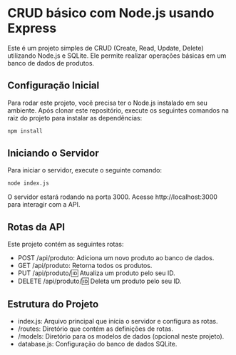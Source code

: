 # CRUD básico com Node.js usando Express

Este é um projeto simples de CRUD (Create, Read, Update, Delete) utilizando Node.js e SQLite. Ele permite realizar operações básicas em um banco de dados de produtos.

## Configuração Inicial

Para rodar este projeto, você precisa ter o Node.js instalado em seu ambiente. Após clonar este repositório, execute os seguintes comandos na raiz do projeto para instalar as dependências:

```bash
npm install
```

## Iniciando o Servidor

Para iniciar o servidor, execute o seguinte comando:

```bash
node index.js
```
O servidor estará rodando na porta 3000. Acesse http://localhost:3000 para interagir com a API.

## Rotas da API
Este projeto contém as seguintes rotas:

- POST /api/produto: Adiciona um novo produto ao banco de dados.
- GET /api/produto: Retorna todos os produtos.
- PUT /api/produto/:id: Atualiza um produto pelo seu ID.
- DELETE /api/produto/:id: Deleta um produto pelo seu ID.

## Estrutura do Projeto
- index.js: Arquivo principal que inicia o servidor e configura as rotas.
- /routes: Diretório que contém as definições de rotas.
- /models: Diretório para os modelos de dados (opcional neste projeto).
- database.js: Configuração do banco de dados SQLite.

